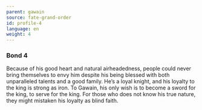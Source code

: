 ```yaml
---
parent: gawain
source: fate-grand-order
id: profile-4
language: en
weight: 4
---
```


### Bond 4

Because of his good heart and natural airheadedness, people could never bring themselves to envy him despite his being blessed with both unparalleled talents and a good family.
He’s a loyal knight, and his loyalty to the king is strong as iron.
To Gawain, his only wish is to become a sword for the king, to serve for the king.
For those who does not know his true nature, they might mistaken his loyalty as blind faith.

